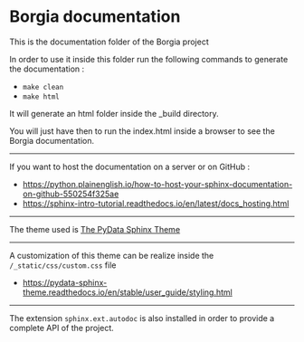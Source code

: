 # Borgia documentation

This is the documentation folder of the Borgia project 

In order to use it inside this folder run the following commands to generate the documentation : 

- `make clean`
- `make html`

It will generate an html folder inside the _build directory. 

You will just have then to run the index.html inside a browser to see the Borgia documentation. 

---

If you want to host the documentation on a server or on GitHub : 

- https://python.plainenglish.io/how-to-host-your-sphinx-documentation-on-github-550254f325ae
- https://sphinx-intro-tutorial.readthedocs.io/en/latest/docs_hosting.html

---

The theme used is [The PyData Sphinx Theme](https://pydata-sphinx-theme.readthedocs.io/en/stable/index.html)

---

A customization of this theme can be realize inside the `/_static/css/custom.css` file
- https://pydata-sphinx-theme.readthedocs.io/en/stable/user_guide/styling.html

---

The extension `sphinx.ext.autodoc` is also installed in order to provide a complete API of the project.